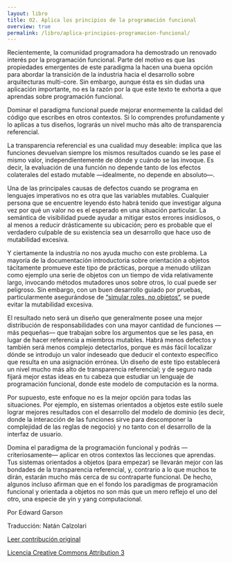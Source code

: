 ```yaml
---
layout: libro
title: 02. Aplica los principios de la programación funcional
overview: true
permalink: /libro/aplica-principios-programacion-funcional/
---
```


Recientemente, la comunidad programadora ha demostrado un renovado interés por la programación funcional. Parte del motivo es que las propiedades emergentes de este paradigma la hacen una buena opción para abordar la transición de la industria hacia el desarrollo sobre arquitecturas multi-core. Sin embargo, aunque ésta es sin dudas una aplicación importante, no es la razón por la que este texto te exhorta a que aprendas sobre programación funcional.

Dominar el paradigma funcional puede mejorar enormemente la calidad del código que escribes en otros contextos. Si lo comprendes profundamente y lo aplicas a tus diseños, lograrás un nivel mucho más alto de transparencia referencial.

La transparencia referencial es una cualidad muy deseable: implica que las funciones devuelvan siempre los mismos resultados cuando se les pase el mismo valor, independientemente de dónde y cuándo se las invoque. Es decir, la evaluación de una función no depende tanto de los efectos colaterales del estado mutable —idealmente, no depende en absoluto—.

Una de las principales causas de defectos cuando se programa en lenguajes imperativos no es otra que las variables mutables. Cualquier persona que se encuentre leyendo ésto habrá tenido que investigar alguna vez por qué un valor no es el esperado en una situación particular. La semántica de visibilidad puede ayudar a mitigar estos errores insidiosos, o al menos a reducir drásticamente su ubicación; pero es probable que el verdadero culpable de su existencia sea un desarrollo que hace uso de mutabilidad excesiva.

Y ciertamente la industria no nos ayuda mucho con este problema. La mayoría de la documentación introductoria sobre orientación a objetos tácitamente promueve este tipo de prácticas, porque a menudo utilizan como ejemplo una serie de objetos con un tiempo de vida relativamente largo, invocando métodos mutadores unos sobre otros, lo cual puede ser peligroso. Sin embargo, con un buen desarrollo guiado por pruebas, particularmente asegurándose de [“simular roles, no objetos“](http://www.jmock.org/oopsla2004.pdf), se puede evitar la mutabilidad excesiva.

El resultado neto será un diseño que generalmente posee una mejor distribución de responsabilidades con una mayor cantidad de funciones —más pequeñas— que trabajan sobre los argumentos que se les pasa, en lugar de hacer referencia a miembros mutables. Habrá menos defectos y también será menos complejo detectarlos, porque es más fácil localizar dónde se introdujo un valor indeseado que deducir el contexto específico que resulta en una asignación errónea. Un diseño de este tipo establecerá un nivel mucho más alto de transparencia referencial; y de seguro nada fijará mejor estas ideas en tu cabeza que estudiar un lenguaje de programación funcional, donde este modelo de computación es la norma.

Por supuesto, este enfoque no es la mejor opción para todas las situaciones. Por ejemplo, en sistemas orientados a objetos este estilo suele lograr mejores resultados con el desarrollo del modelo de dominio (es decir, donde la interacción de las funciones sirve para descomponer la complejidad de las reglas de negocio) y no tanto con el desarrollo de la interfaz de usuario.

Domina el paradigma de la programación funcional y podrás —criteriosamente— aplicar en otros contextos las lecciones que aprendas. Tus sistemas orientados a objetos (para empezar) se llevarán mejor con las bondades de la transparencia referencial, y, contrario a lo que muchos te dirán, estarán mucho más cerca de su contraparte funcional. De hecho, algunos incluso afirman que en el fondo los paradigmas de programación funcional y orientada a objetos no son más que un mero reflejo el uno del otro, una especie de yin y yang computacional.

Por Edward Garson

Traducción: Natán Calzolari

[Leer contribución original](http://programmer.97things.oreilly.com/wiki/index.php/Apply_Functional_Programming_Principles)

[Licencia Creative Commons Attribution 3](http://creativecommons.org/licenses/by/3.0/us/deed.es)